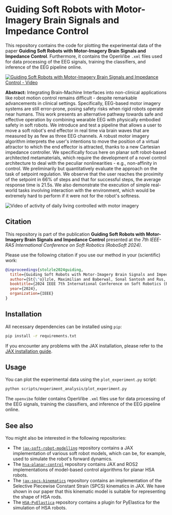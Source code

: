 # Guiding Soft Robots with Motor-Imagery Brain Signals and Impedance Control

This repository contains the code for plotting the experimental data of the paper **Guiding Soft Robots with Motor-Imagery Brain Signals and Impedance Control**. Furthermore, it contains the OpenVibe `.xml` files used for data processing of the EEG signals, training the classifiers, and inference of the EEG pipeline online.

[![Guiding Soft Robots with Motor-Imagery Brain Signals and Impedance Control - Video](https://img.youtube.com/vi/wZTOxBPZmPc/0.jpg)](https://www.youtube.com/watch?v=wZTOxBPZmPc)

**Abstract:** Integrating Brain-Machine Interfaces into non-clinical applications like robot motion control remains difficult - despite remarkable advancements in clinical settings. Specifically, EEG-based motor imagery systems are still error-prone, posing safety risks when rigid robots operate near humans. This work presents an alternative pathway towards safe and effective operation by combining wearable EEG with physically embodied safety in soft robots. We introduce and test a pipeline that allows a user to move a soft robot's end effector in real time via brain waves that are measured by as few as three EEG channels. A robust motor imagery algorithm interprets the user's intentions to move the position of a virtual attractor to which the end effector is attracted, thanks to a new Cartesian impedance controller. We specifically focus here on planar soft robot-based architected metamaterials, which require the development of a novel control architecture to deal with the peculiar nonlinearities - e.g., non-affinity in control. We preliminarily but quantitatively evaluate the approach on the task of setpoint regulation. We observe that the user reaches the proximity of the setpoint in 66% of steps and that for successful steps, the average response time is 21.5s. We also demonstrate the execution of simple real-world tasks involving interaction with the environment, which would be extremely hard to perform if it were not for the robot's softness.

![Video of activity of daily living controlled with motor imagery](assets/20231031_203004_backview_4x.gif)

## Citation

This repository is part of the publication **Guiding Soft Robots with Motor-Imagery Brain Signals and Impedance Control** presented at the 
_7th IEEE-RAS International Conference on Soft Robotics (RoboSoft 2024)_.

Please use the following citation if you use our method in your (scientific) work:

```bibtex
@inproceedings{stolzle2024guiding,
  title={Guiding Soft Robots with Motor-Imagery Brain Signals and Impedance Control},
  author={St{\"o}lzle, Maximilian and Baberwal, Sonal Santosh and Rus, Daniela and Coyle, Shirley and Della Santina, Cosimo},
  booktitle={2024 IEEE 7th International Conference on Soft Robotics (RoboSoft)},
  year={2024},
  organization={IEEE}
}
```

## Installation

All necessary dependencies can be installed using `pip`:

```bash
pip install -r requirements.txt
```

If you encounter any problems with the JAX installation, please refer to the [JAX installation guide](https://github.com/google/jax#installation).

## Usage

You can plot the experimental data using the `plot_experiment.py` script:

```bash
python scripts/experiment_analysis/plot_experiment.py
```

The `openvibe` folder contains OpenVibe `.xml` files use for data processing of the EEG signals, training the classifiers, and inference of the EEG pipeline online.

## See also

You might also be interested in the following repositories:
 - The [`jax-soft-robot-modelling`](https://github.com/tud-phi/jax-soft-robot-modelling) repository contains a JAX implementation 
 of various soft robot models, which can be, for example, used to simulate the robot's forward dynamics.
 - The [`hsa-planar-control`](https://github.com/tud-phi/hsa-planar-control) repository contains JAX and ROS2 implementations
 of model-based control algorithms for planar HSA robots.
 - The [`jax-spcs-kinematics`](https://github.com/tud-phi/jax-spcs-kinematics) repository contains an implementation
 of the Selective Piecewise Constant Strain (SPCS) kinematics in JAX. We have shown in our paper that this kinematic 
model is suitable for representing the shape of HSA rods.
 - The [`HSA-PyElastica`](https://github.com/tud-phi/HSA-PyElastica) repository contains a plugin for PyElastica
for the simulation of HSA robots.
